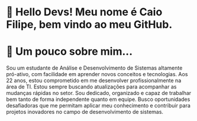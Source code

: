 # 👋 Hello Devs! Meu nome é Caio Filipe, bem vindo ao meu GitHub.

# 🤔 Um pouco sobre mim...

Sou um estudante de Análise e
Desenvolvimento de Sistemas
altamente pró-ativo, com
facilidade em aprender novos
conceitos e tecnologias. Aos 22
anos, estou comprometido em
me desenvolver
profissionalmente na área de
TI. Estou sempre buscando
atualizações para acompanhar
as mudanças rápidas no setor.
Sou dedicado, organizado e
capaz de trabalhar bem tanto
de forma independente quanto
em equipe. Busco
oportunidades desafiadoras
que me permitam aplicar meu
conhecimento e contribuir
para projetos inovadores no
campo de desenvolvimento de
sistemas. 

<i class="devicon-linkedin-plain colored"></i>

